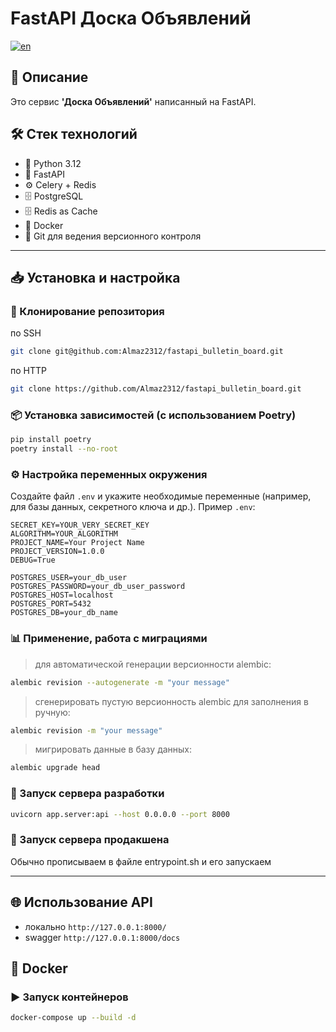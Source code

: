 # FastAPI Доска Объявлений
[![en](https://img.shields.io/badge/lang-en-red.svg)](https://github.com/Almaz2312/fastapi_bulletin_board/blob/master/README.eng.md)
## 📌 Описание
Это сервис **'Доска Объявлений'** написанный на FastAPI.

## 🛠️ Стек технологий
- 🐍 Python 3.12
- 🔹 FastAPI
- ⚙️ Celery + Redis
- 🗄️ PostgreSQL
- 🗄️ Redis as Cache
- 🐳 Docker
- 🔗 Git для ведения версионного контроля
---

## 📥 Установка и настройка

### 🔽 Клонирование репозитория
по SSH
```bash
git clone git@github.com:Almaz2312/fastapi_bulletin_board.git
```
по HTTP
```bash
git clone https://github.com/Almaz2312/fastapi_bulletin_board.git
```
### 📦 Установка зависимостей (с использованием Poetry)
```bash
pip install poetry
poetry install --no-root
```

### ⚙️ Настройка переменных окружения
Создайте файл `.env` и укажите необходимые переменные (например, для базы данных, секретного ключа и др.). 
Пример `.env`:
```env
SECRET_KEY=YOUR_VERY_SECRET_KEY
ALGORITHM=YOUR_ALGORITHM
PROJECT_NAME=Your Project Name
PROJECT_VERSION=1.0.0
DEBUG=True

POSTGRES_USER=your_db_user
POSTGRES_PASSWORD=your_db_user_password
POSTGRES_HOST=localhost
POSTGRES_PORT=5432
POSTGRES_DB=your_db_name
```

### 📊 Применение, работа с миграциями
> для автоматической генерации версионности alembic:
```bash
alembic revision --autogenerate -m "your message"
```
> сгенерировать пустую версионность alembic для заполнения в ручную:
```bash
alembic revision -m "your message"
```
> мигрировать данные в базу данных:
```bash
alembic upgrade head
```

### 🚀 Запуск сервера разработки
```bash
uvicorn app.server:api --host 0.0.0.0 --port 8000
```
### 🚀 Запуск сервера продакшена
Обычно прописываем в файле entrypoint.sh и его запускаем

---


## 🌐 Использование API
- локально `http://127.0.0.1:8000/`
- swagger `http://127.0.0.1:8000/docs`

## 🐳 Docker
### ▶️ Запуск контейнеров
```bash
docker-compose up --build -d
```
